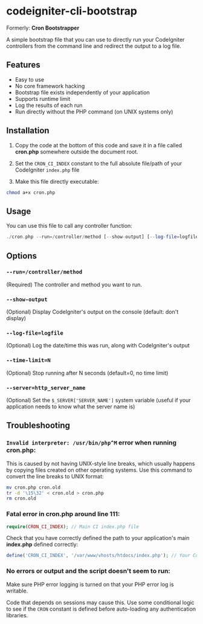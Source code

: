codeigniter-cli-bootstrap
=========================

Formerly: **Cron Bootstrapper**

A simple bootstrap file that you can use to directly run your CodeIgniter controllers from the command line
and redirect the output to a log file.

Features
--------

* Easy to use
* No core framework hacking
* Bootstrap file exists independently of your application
* Supports runtime limit
* Log the results of each run
* Run directly without the PHP command (on UNIX systems only)

Installation
------------

1. Copy the code at the bottom of this code and save it in a file called **cron.php** somewhere outside the
   document root.

2. Set the `CRON_CI_INDEX` constant to the full absolute file/path of your CodeIgniter `index.php` file

3. Make this file directly executable:

```sh
chmod a+x cron.php
```

Usage
-----

You can use this file to call any controller function:
```php
./cron.php --run=/controller/method [--show-output] [--log-file=logfile] [--time-limit=N] [--server=http_server_name]
```

Options
-------

### `--run=/controller/method`
(Required) The controller and method you want to run.

### `--show-output`
(Optional) Display CodeIgniter's output on the console (default: don't display)

### `--log-file=logfile`
(Optional) Log the date/time this was run, along with CodeIgniter's output

### `--time-limit=N`
(Optional) Stop running after N seconds (default=0, no time limit)

### `--server=http_server_name`
(Optional) Set the `$_SERVER['SERVER_NAME']` system variable (useful if your application needs to know what the
server name is)

Troubleshooting
---------------

### `Invalid interpreter: /usr/bin/php^M` error when running cron.php:

This is caused by not having UNIX-style line breaks, which usually happens by copying files created
on other operating systems. Use this command to convert the line breaks to UNIX format:

```sh
mv cron.php cron.old
tr -d '\15\32' < cron.old > cron.php
rm cron.old
```

### Fatal error in cron.php around line 111:

```php
require(CRON_CI_INDEX); // Main CI index.php file
```

Check that you have correctly defined the path to your application's main **index.php** defined correctly:

```php
define('CRON_CI_INDEX', '/var/www/vhosts/htdocs/index.php'); // Your CodeIgniter main index.php file
```

### No errors or output and the script doesn't seem to run:

Make sure PHP error logging is turned on that your PHP error log is writable.

Code that depends on sessions may cause this. Use some conditional logic to see if the `CRON` constant
is defined before auto-loading any authentication libraries.

